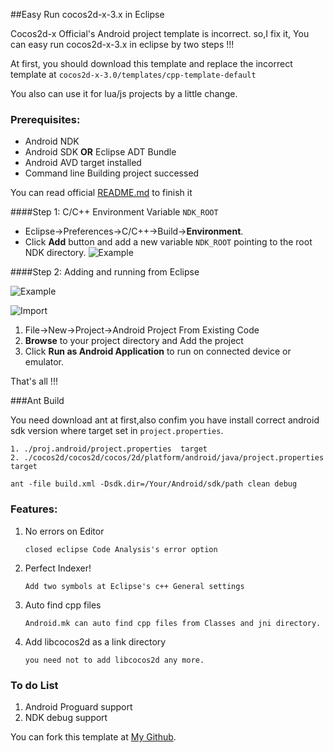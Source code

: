 ##Easy Run cocos2d-x-3.x in Eclipse 

Cocos2d-x Official's Android project template is incorrect. so,I fix it, You can easy run cocos2d-x-3.x in eclipse by two steps !!!

At first, you should download this template and replace the incorrect template at `cocos2d-x-3.0/templates/cpp-template-default`

You also can use it for lua/js projects by a little change.

### Prerequisites:

* Android NDK
* Android SDK **OR** Eclipse ADT Bundle
* Android AVD target installed
* Command line Building project successed

You can read official [README.md](https://github.com/cocos2d/cocos2d-x/blob/v3/README.md) to finish it

####Step 1: C/C++ Environment Variable `NDK_ROOT`

* Eclipse->Preferences->C/C++->Build->**Environment**.
* Click **Add** button and add a new variable `NDK_ROOT` pointing to the root NDK directory.
	![Example](https://lh3.googleusercontent.com/-AVcY8IAT0_g/UUOYltoRobI/AAAAAAAAsdM/22D2J9u3sig/s400/cocos2d-x-eclipse-ndk.png)
	

####Step 2: Adding and running from Eclipse

![Example](https://lh3.googleusercontent.com/-SLBOu6e3QbE/UUOcOXYaGqI/AAAAAAAAsdo/tYBY2SylOSM/s288/cocos2d-x-eclipse-project-from-code.png) 

![Import](https://lh5.googleusercontent.com/-XzC9Pn65USc/UUOcOTAwizI/AAAAAAAAsdk/4b6YM-oim9Y/s400/cocos2d-x-eclipse-import-project.png)

1. File->New->Project->Android Project From Existing Code
2. **Browse** to your project directory and Add the project 
3. Click **Run as Android Application** to run on connected device or emulator.

That's all !!! 

###Ant Build

You need download ant at first,also confim you have install correct android sdk version where target set in `project.properties`.

    1. ./proj.android/project.properties  target
    2. ./cocos2d/cocos2d/cocos/2d/platform/android/java/project.properties target

`ant -file build.xml -Dsdk.dir=/Your/Android/sdk/path clean debug`

### Features:

1. No errors on Editor
   
    `closed eclipse Code Analysis's error option`
 
2. Perfect Indexer!

    `Add two symbols at Eclipse's c++ General settings`
   
3. Auto find cpp files

    `Android.mk can auto find cpp files from Classes and jni directory.`

4. Add libcocos2d as a link directory
    
    `you need not to add libcocos2d any more.`
    
### To do List

1. Android Proguard support
2. NDK debug support

You can fork this template at [My Github](https://github.com/myourys/cocos2d-x-3-android-template).
	

